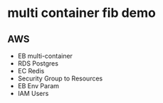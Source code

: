 # multi container fib demo

## AWS

* EB multi-container
* RDS Postgres
* EC Redis
* Security Group to Resources
* EB Env Param
* IAM Users